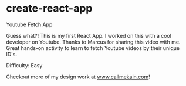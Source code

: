 # create-react-app
Youtube Fetch App

Guess what?! This is my first React App. I worked on this with a cool developer on Youtube. Thanks to Marcus for sharing this video with me. Great hands-on activity to learn to fetch Youtube videos by their unique ID's. 

Difficulty: Easy

Checkout more of my design work at www.callmekain.com!
